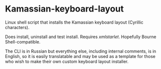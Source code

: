 # Kamassian-keyboard-layout

Linux shell script that installs the Kamassian keyboard layout (Cyrillic characters).

Does install, uninstall and test install. Requires *xmlstarlet*. Hopefully Bourne Shell-compatible.

The CLI is in Russian but everything else, including internal comments, is in English, so it is easily translatable and may be used as a template for those who wish to make their own custom keyboard layout installer.
